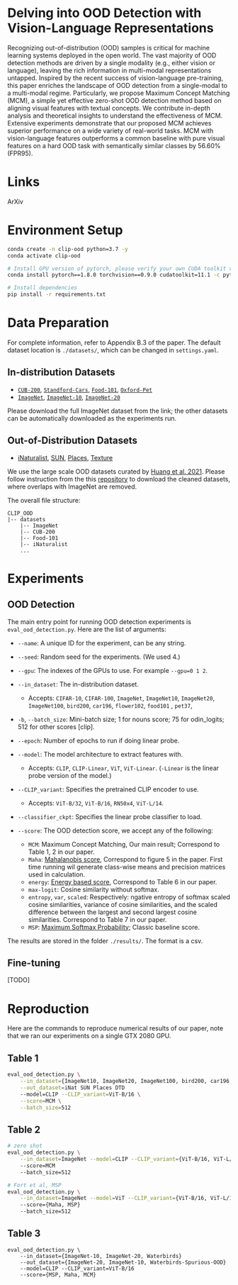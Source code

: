 # Delving into OOD Detection with Vision-Language Representations

Recognizing out-of-distribution (OOD) samples is critical for machine learning systems deployed in the open world. The vast majority of OOD detection methods are driven by a single modality (e.g., either vision or language), leaving the rich information in multi-modal representations untapped. Inspired by the recent success of vision-language pre-training, this paper enriches the landscape of OOD detection from a single-modal to a multi-modal regime. Particularly, we propose Maximum Concept Matching (MCM), a simple yet effective zero-shot OOD detection method based on aligning visual features with textual concepts. We contribute in-depth analysis and theoretical insights to understand the effectiveness of MCM. Extensive experiments demonstrate that our proposed MCM achieves superior performance on a wide variety of real-world tasks. MCM with vision-language features outperforms a common baseline with pure visual features on a hard OOD task with semantically similar classes by 56.60% (FPR95).

# Links

ArXiv

# Environment Setup

```sh
conda create -n clip-ood python=3.7 -y
conda activate clip-ood

# Install GPU version of pytorch, please verify your own CUDA toolkit version
conda install pytorch==1.8.0 torchvision==0.9.0 cudatoolkit=11.1 -c pytorch -c conda-forge

# Install dependencies
pip install -r requirements.txt
```

# Data Preparation

For complete information, refer to Appendix B.3 of the paper. The default dataset location is `./datasets/`, which can be changed in `settings.yaml`.

## In-distribution Datasets

- [`CUB-200`](http://www.vision.caltech.edu/datasets/cub_200_2011/), [`Standford-Cars`](http://ai.stanford.edu/~jkrause/cars/car_dataset.html), [`Food-101`](https://data.vision.ee.ethz.ch/cvl/datasets_extra/food-101/), [`Oxford-Pet`](https://www.robots.ox.ac.uk/~vgg/data/pets/)
- [`ImageNet`](https://image-net.org/challenges/LSVRC/2012/index.php#), [`ImageNet-10`](https://github.com/alvinmingwisc/CLIP_OOD/blob/clean-up/dataloaders/ImageNet-10-classlist.csv), [`ImageNet-20`](https://github.com/alvinmingwisc/CLIP_OOD/blob/clean-up/dataloaders/ImageNet-20-classlist.csv)

Please download the full ImageNet dataset from the link; the other datasets can be automatically downloaded as the experiments run.

## Out-of-Distribution Datasets

- [iNaturalist](https://arxiv.org/abs/1707.06642), [SUN](https://vision.princeton.edu/projects/2010/SUN/), [Places](https://arxiv.org/abs/1610.02055), [Texture](https://arxiv.org/abs/1311.3618)

We use the large scale OOD datasets curated by [Huang et al. 2021](https://arxiv.org/abs/2105.01879). Please follow instruction from the this [repository](https://github.com/deeplearning-wisc/large_scale_ood#out-of-distribution-dataset) to download the cleaned datasets, where overlaps with ImageNet are removed.

The overall file structure:

```
CLIP_OOD
|-- datasets
    |-- ImageNet
    |-- CUB-200
    |-- Food-101
    |-- iNaturalist
    ...
```

# Experiments

## OOD Detection

The main entry point for running OOD detection experiments is `eval_ood_detection.py`. Here are the list of arguments:

- `--name`: A unique ID for the experiment, can be any string.
- `--seed`: Random seed for the experiments. (We used 4.)
- `--gpu`: The indexes of the GPUs to use. For example `--gpu=0 1 2`.
- `--in_dataset`: The in-distribution dataset.
  - Accepts: `CIFAR-10`, `CIFAR-100`, `ImageNet`, `ImageNet10`, `ImageNet20`, `ImageNet100`, `bird200`, `car196`, `flower102`, `food101` , `pet37`,
  <!-- - `--out_datasets`: The out-of-distribution datasets, we accept multiple ones.
  - Accepts: `iNat`, `SUN`, `Places`, `DTD`, `ImageNet10`, `ImageNet20` -->
- `-b`, `--batch_size`: Mini-batch size; 1 for nouns score; 75 for odin_logits; 512 for other scores [clip].
- `--epoch`: Number of epochs to run if doing linear probe.
- `--model`: The model architecture to extract features with.
  - Accepts: `CLIP`, `CLIP-Linear`, `ViT`, `ViT-Linear`. (`-Linear` is the linear probe version of the model.)
- `--CLIP_variant`: Specifies the pretrained CLIP encoder to use.
  - Accepts: `ViT-B/32`, `ViT-B/16`, `RN50x4`, `ViT-L/14`.
- `--classifier_ckpt`: Specifies the linear probe classifier to load.
- `--score`: The OOD detection score, we accept any of the following:

  - `MCM`: Maximum Concept Matching, Our main result; Correspond to Table 1, 2 in our paper.
  - `Maha`: [Mahalanobis score](https://arxiv.org/abs/1807.03888), Correspond to figure 5 in the paper. First time running wil generate class-wise means and precision matrices used in calculation.
  - `energy`: [Energy based score](https://proceedings.neurips.cc/paper/2020/hash/f5496252609c43eb8a3d147ab9b9c006-Abstract.html), Correspond to Table 6 in our paper.
  - `max-logit`: Cosine similarity without softmax.
  - `entropy`, `var`, `scaled`: Respectively: ngative entropy of softmax scaled cosine similarities, variance of cosine similarities, and the scaled difference between the largest and second largest cosine similarities. Correspond to Table 7 in our paper.
  - `MSP`: [Maximum Softmax Probability](https://arxiv.org/abs/1610.02136); Classic baseline score.

The results are stored in the folder `./results/`. The format is a csv.

## Fine-tuning

[TODO]

# Reproduction

Here are the commands to reproduce numerical results of our paper, note that we ran our experiments on a single GTX 2080 GPU.

## Table 1

```sh
eval_ood_detection.py \
    --in_dataset={ImageNet10, ImageNet20, ImageNet100, bird200, car196, flower102, food101/pet37} \
    --out_dataset=iNat SUN Places DTD
    --model=CLIP --CLIP_variant=ViT-B/16 \
    --score=MCM \
    --batch_size=512
```

## Table 2

```sh
# zero shot
eval_ood_detection.py \
    --in_dataset=ImageNet --model=CLIP --CLIP_variant={ViT-B/16, ViT-L/14}
    --score=MCM
    --batch_size=512

# Fort et al, MSP
eval_ood_detection.py \
    --in_dataset=ImageNet --model=ViT --CLIP_variant={ViT-B/16, ViT-L/14}
    --score={Maha, MSP}
    --batch_size=512
```

## Table 3

```
eval_ood_detection.py \
    --in_dataset={ImageNet-10, ImageNet-20, Waterbirds}
    --out_dataset={ImageNet-20, ImageNet-10, Waterbirds-Spurious-OOD}
    --model=CLIP --CLIP_variant=ViT-B/16
    --score={MSP, Maha, MCM}
```
